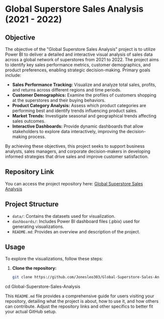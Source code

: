 # Global Superstore Sales Analysis (2021 - 2022)

## Objective
The objective of the "Global Superstore Sales Analysis" project is to utilize Power BI to deliver a detailed and interactive visual analysis of sales data across a global network of superstores from 2021 to 2022. The project aims to identify key sales performance metrics, customer demographics, and product preferences, enabling strategic decision-making. Primary goals include:

- **Sales Performance Tracking:** Visualize and analyze total sales, profits, and returns across different regions and time periods.
- **Customer Demographics:** Examine the profiles of customers shopping at the superstores and their buying behaviors.
- **Product Category Analysis:** Assess which product categories are performing best and identify trends influencing product sales.
- **Market Trends:** Investigate seasonal and geographical trends affecting sales outcomes.
- **Interactive Dashboards:** Provide dynamic dashboards that allow stakeholders to explore data interactively, improving the decision-making process.

By achieving these objectives, this project seeks to support business analysts, sales managers, and corporate decision-makers in developing informed strategies that drive sales and improve customer satisfaction.

## Repository Link
You can access the project repository here: [Global Superstore Sales Analysis](https://github.com/Jonesleo303/Global-Superstore-Sales-Analysis)

## Project Structure
- `data/`: Contains the datasets used for visualization.
- `dashboards/`: Includes Power BI dashboard files (.pbix) used for generating visualizations.
- `README.md`: Provides an overview and description of the project.

## Usage
To explore the visualizations, follow these steps:

1. **Clone the repository:**
   ```bash
   git clone https://github.com/Jonesleo303/Global-Superstore-Sales-Analysis.git
cd Global-Superstore-Sales-Analysis

This `README.md` file provides a comprehensive guide for users visiting your repository, detailing what the project is about, how to use it, and how others can contribute. Adjust the repository links and other specifics to better fit your actual GitHub setup.
